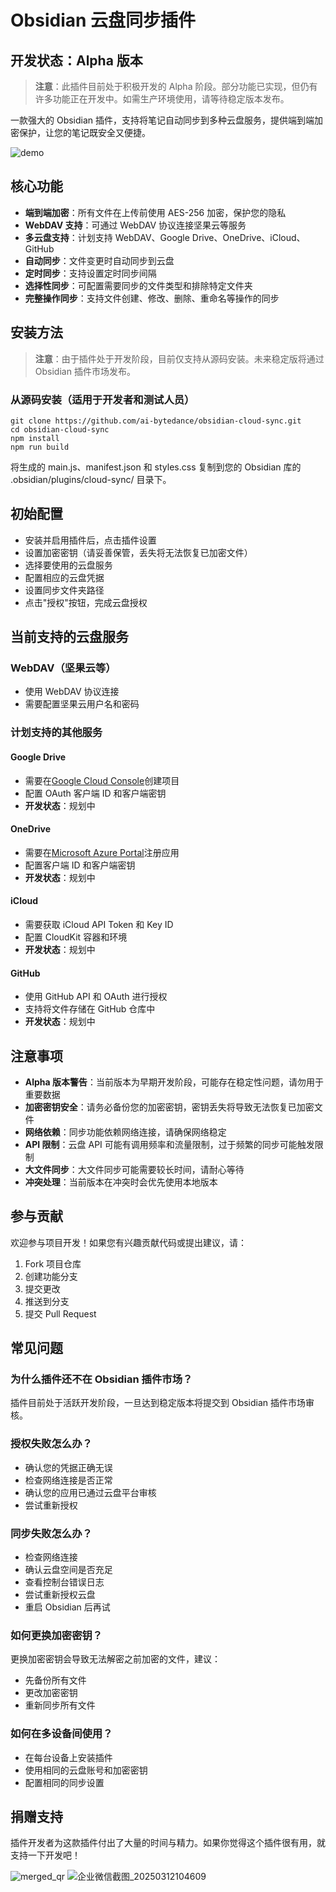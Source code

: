 # Obsidian 云盘同步插件

## 开发状态：Alpha 版本

> **注意**：此插件目前处于积极开发的 Alpha 阶段。部分功能已实现，但仍有许多功能正在开发中。如需生产环境使用，请等待稳定版本发布。

一款强大的 Obsidian 插件，支持将笔记自动同步到多种云盘服务，提供端到端加密保护，让您的笔记既安全又便捷。

![demo](https://github.com/user-attachments/assets/bda27f32-5b15-469c-a259-d380247b1f27)

## 核心功能

- **端到端加密**：所有文件在上传前使用 AES-256 加密，保护您的隐私
- **WebDAV 支持**：可通过 WebDAV 协议连接坚果云等服务
- **多云盘支持**：计划支持 WebDAV、Google Drive、OneDrive、iCloud、GitHub
- **自动同步**：文件变更时自动同步到云盘
- **定时同步**：支持设置定时同步间隔
- **选择性同步**：可配置需要同步的文件类型和排除特定文件夹
- **完整操作同步**：支持文件创建、修改、删除、重命名等操作的同步

## 安装方法

> **注意**：由于插件处于开发阶段，目前仅支持从源码安装。未来稳定版将通过 Obsidian 插件市场发布。

### 从源码安装（适用于开发者和测试人员）

```
git clone https://github.com/ai-bytedance/obsidian-cloud-sync.git
cd obsidian-cloud-sync
npm install
npm run build
```

将生成的 main.js、manifest.json 和 styles.css 复制到您的 Obsidian 库的 .obsidian/plugins/cloud-sync/ 目录下。

## 初始配置

- 安装并启用插件后，点击插件设置
- 设置加密密钥（请妥善保管，丢失将无法恢复已加密文件）
- 选择要使用的云盘服务
- 配置相应的云盘凭据
- 设置同步文件夹路径
- 点击"授权"按钮，完成云盘授权

## 当前支持的云盘服务

### WebDAV（坚果云等）
- 使用 WebDAV 协议连接
- 需要配置坚果云用户名和密码

### 计划支持的其他服务

#### Google Drive
- 需要在[Google Cloud Console](https://console.cloud.google.com/)创建项目
- 配置 OAuth 客户端 ID 和客户端密钥
- **开发状态**：规划中

#### OneDrive
- 需要在[Microsoft Azure Portal](https://portal.azure.com/)注册应用
- 配置客户端 ID 和客户端密钥
- **开发状态**：规划中

#### iCloud
- 需要获取 iCloud API Token 和 Key ID
- 配置 CloudKit 容器和环境
- **开发状态**：规划中

#### GitHub
- 使用 GitHub API 和 OAuth 进行授权
- 支持将文件存储在 GitHub 仓库中
- **开发状态**：规划中


## 注意事项

- **Alpha 版本警告**：当前版本为早期开发阶段，可能存在稳定性问题，请勿用于重要数据
- **加密密钥安全**：请务必备份您的加密密钥，密钥丢失将导致无法恢复已加密文件
- **网络依赖**：同步功能依赖网络连接，请确保网络稳定
- **API 限制**：云盘 API 可能有调用频率和流量限制，过于频繁的同步可能触发限制
- **大文件同步**：大文件同步可能需要较长时间，请耐心等待
- **冲突处理**：当前版本在冲突时会优先使用本地版本

## 参与贡献

欢迎参与项目开发！如果您有兴趣贡献代码或提出建议，请：

1. Fork 项目仓库
2. 创建功能分支
3. 提交更改
4. 推送到分支
5. 提交 Pull Request

## 常见问题

### 为什么插件还不在 Obsidian 插件市场？

插件目前处于活跃开发阶段，一旦达到稳定版本将提交到 Obsidian 插件市场审核。

### 授权失败怎么办？

- 确认您的凭据正确无误
- 检查网络连接是否正常
- 确认您的应用已通过云盘平台审核
- 尝试重新授权

### 同步失败怎么办？

- 检查网络连接
- 确认云盘空间是否充足
- 查看控制台错误日志
- 尝试重新授权云盘
- 重启 Obsidian 后再试

### 如何更换加密密钥？

更换加密密钥会导致无法解密之前加密的文件，建议：

- 先备份所有文件
- 更改加密密钥
- 重新同步所有文件

### 如何在多设备间使用？

- 在每台设备上安装插件
- 使用相同的云盘账号和加密密钥
- 配置相同的同步设置

## 捐赠支持

插件开发者为这款插件付出了大量的时间与精力。如果你觉得这个插件很有用，就支持一下开发吧！

![merged_qr](https://github.com/user-attachments/assets/4f302ecd-b8ea-4930-9980-35b8943ddb0e)
![企业微信截图_20250312104609](https://github.com/user-attachments/assets/1a6d5d0c-4714-41e5-b0fe-363b86761c8a)

